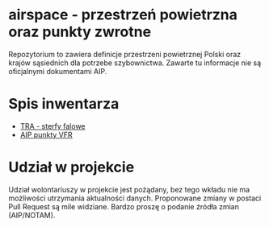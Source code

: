 # airspace - przestrzeń powietrzna oraz punkty zwrotne

Repozytorium to zawiera definicje przestrzeni powietrznej Polski oraz krajów sąsiednich dla potrzebe szybownictwa. Zawarte tu informacje nie są oficjalnymi dokumentami AIP.

# Spis inwentarza

* [TRA - sterfy falowe](airspace)
* [AIP punkty VFR](waypoints/EP/VFR)

# Udział w projekcie

Udział wolontariuszy w projekcie jest pożądany, bez tego wkładu nie ma możliwości utrzymania aktualności danych. Proponowane zmiany w postaci Pull Request są mile widziane. Bardzo proszę o podanie źródła zmian (AIP/NOTAM). 
